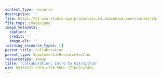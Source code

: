 ```yaml
---
content_type: resource
description: ''
file: https://ol-ocw-studio-app-production.s3.amazonaws.com/courses/res-3-002-collaborative-design-and-creative-expression-with-arduino-microcontrollers-january-iap-2017/b3f6fb712d7bc32055be271bd2ea747a_CollaborationIntroToGit.jpg
file_type: image/jpeg
image_metadata:
  caption: ''
  credit: ''
  image-alt: ''
learning_resource_types: []
parent_title: Collaboration
parent_type: SupplementalResourceSection
resourcetype: Image
title: 'Collaboration: Intro to Git/Github'
uid: b3f6fb71-2d7b-c320-55be-271bd2ea747a
---
```

